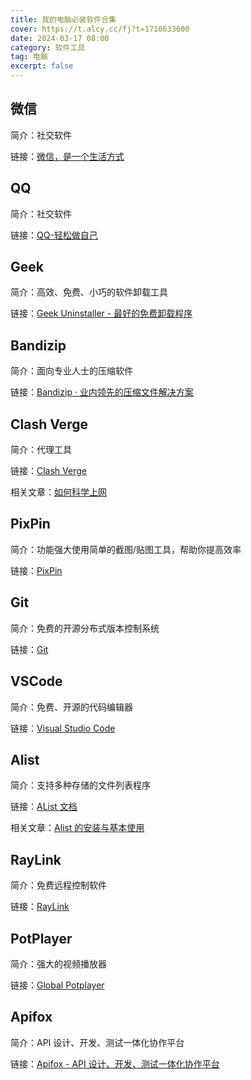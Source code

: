 ```yaml
---
title: 我的电脑必装软件合集
cover: https://t.alcy.cc/fj?t=1710633600
date: 2024-03-17 08:00
category: 软件工具
tag: 电脑
excerpt: false
---
```


## 微信

简介：社交软件

链接：[微信，是一个生活方式](https://weixin.qq.com/)                                        

## QQ          

简介：社交软件

链接：[QQ-轻松做自己](https://im.qq.com/index/)                                        

## Geek

简介：高效、免费、小巧的软件卸载工具

链接：[Geek Uninstaller - 最好的免费卸载程序](https://geekuninstaller.com/)

## Bandizip    

简介：面向专业人士的压缩软件

链接：[Bandizip · 业内领先的压缩文件解决方案](https://www.bandisoft.com/bandizip/)             

## Clash Verge 

简介：代理工具

链接：[Clash Verge](https://clashverge.net/)

相关文章：[如何科学上网](./如何科学上网.md)

## PixPin      

简介：功能强大使用简单的截图/贴图工具，帮助你提高效率

链接：[PixPin](https://pixpinapp.com/)      

## Git         

简介：免费的开源分布式版本控制系统

链接：[Git](https://git-scm.com/)                                           

## VSCode      

简介：免费、开源的代码编辑器

链接：[Visual Studio Code](https://code.visualstudio.com/)                                       

## Alist       

简介：支持多种存储的文件列表程序

链接：[AList 文档](https://alist.nn.ci/)

相关文章：[Alist 的安装与基本使用](./Alist的安装与基本使用.md)

## RayLink

简介：免费远程控制软件

链接：[RayLink](https://www.raylink.live/)                                                                                       
## PotPlayer

简介：强大的视频播放器

链接：[Global Potplayer](https://potplayer.daum.net/)  

## Apifox      

简介：API 设计、开发、测试一体化协作平台

链接：[Apifox - API 设计、开发、测试一体化协作平台](https://apifox.com/)                        
